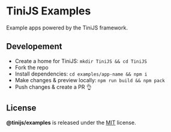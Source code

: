 # TiniJS Examples 

Example apps powered by the TiniJS framework.

## Developement

- Create a home for TiniJS: `mkdir TiniJS && cd TiniJS`
- Fork the repo
- Install dependencies: `cd examples/app-name && npm i`
- Make changes & preview locally: `npm run build && npm pack`
- Push changes & create a PR 👌

## License

**@tinijs/examples** is released under the [MIT](https://github.com/tinijs/examples/blob/master/LICENSE) license.
